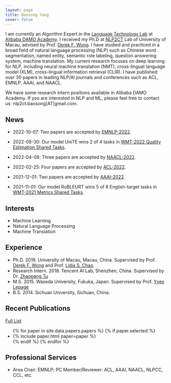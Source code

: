 ```yaml
---
layout: page
title: Baosong Yang
cover: false
---
```

I am currently an Algorithm Expert in the [Language Technology Lab](https://damo.alibaba.com/labs/language-technology?lang=en) at [Alibaba DAMO Academy](https://damo.alibaba.com). I received my Ph.D at [NLP2CT](http://nlp2ct.cis.umac.mo/) Lab of University of Macau, advised by Prof. [Derek F. Wong](https://www.fst.um.edu.mo/en/staff/fstfw.html). I have studied and practiced in a broad field of natural language processing (NLP) such as Chinese word segmentation, named entity, semantic role labeling, question answering system, machine translation. My current research focuses on deep learning for NLP, including neural machine translation (NMT),  cross-lingual language model (XLM), cross-lingual information retrieval (CLIR). I have published over 30 papers in leading NLP/AI journals and conferences such as ACL, EMNLP, AAAI, and NAACL.

We have some research intern positions available in Alibaba DAMO Academy. If you are interested in NLP and ML, please feel free to contact us: nlp2ct.baosong[AT]gmail.com.

## News
* 2022-10-07: Two papers are accepted by [EMNLP-2022](https://2022.emnlp.org/).

* 2022-08-30: Our model UniTE wins 2 of 4 tasks in [WMT-2022 Quality Estimation Shared Tasks](https://codalab.lisn.upsaclay.fr/competitions/6866#results).

* 2022-04-08: Three papers are accepted by [NAACL-2022](https://2022.naacl.org/).

* 2022-02-25: Four papers are accepted by [ACL-2022](https://www.2022.aclweb.org/).

* 2021-12-01: Two papers are accepted by [AAAI-2022](https://aaai.org/Conferences/AAAI-22/).

* 2021-11-01: Our model RoBLEURT wins 5 of 8 English-target tasks in [WMT-2021 Metrics Shared Tasks](http://www.statmt.org/wmt21/metrics-task.html).

## Interests
* Machine Learning
* Natural Language Processing
* Machine Translation

## Experience
* Ph.D. 2019. University of Macau, Macau, China.
  Supervised by Prof. [Derek F. Wong](https://www.fst.um.edu.mo/en/staff/fstfw.html) and Prof. [Lidia S. Chao](https://www.fst.um.edu.mo/en/staff/cds/lidiasc.html).
* Research Intern. 2018. Tencent AI Lab, Shenzhen, China.
  Supervised by Dr. [Zhaopeng Tu](http://zptu.net/)  
* M.S. 2015. Waseda University, Fukuka, Japan.
  Supervised by Prof. [Yves Lepage](https://www.waseda.jp/fsci/gips/other-en/2015/09/08/2164/)
* B.S. 2014. Sichuan University, Sichuan, China.

## Recent Publications
[Full List](/publications/)
<ul>
{% for paper in site.data.papers.papers %}
  {% if paper.selected %}
  <li>
  {% include paper.html paper=paper %}
  </li>
  {% endif %}
{% endfor %}
</ul>

## Professional Services
* Area Chair: EMNLP; PC Member/Reviewer: ACL, AAAI, NAACL, NLPCC, CCL, etc.
